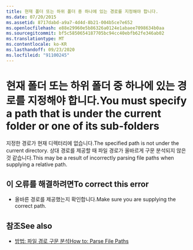 ```yaml
---
title: 현재 폴더 또는 하위 폴더 중 하나에 있는 경로를 지정해야 합니다.
ms.date: 07/20/2015
ms.assetid: 8717dabd-a9a7-4d4d-8b21-004b5ce7e652
ms.openlocfilehash: e88e29960e5b86326a0124e1abaee7098634b0aa
ms.sourcegitcommit: bf5c5850654187705bc94cc40ebfb62fe346ab02
ms.translationtype: MT
ms.contentlocale: ko-KR
ms.lasthandoff: 09/23/2020
ms.locfileid: "91100245"
---
```

# <a name="you-must-specify-a-path-that-is-under-the-current-folder-or-one-of-its-sub-folders"></a><span data-ttu-id="6e490-102">현재 폴더 또는 하위 폴더 중 하나에 있는 경로를 지정해야 합니다.</span><span class="sxs-lookup"><span data-stu-id="6e490-102">You must specify a path that is under the current folder or one of its sub-folders</span></span>

<span data-ttu-id="6e490-103">지정한 경로가 현재 디렉터리에 없습니다.</span><span class="sxs-lookup"><span data-stu-id="6e490-103">The specified path is not under the current directory.</span></span> <span data-ttu-id="6e490-104">상대 경로를 제공할 때 파일 경로가 올바르게 구문 분석되지 않은 것 같습니다.</span><span class="sxs-lookup"><span data-stu-id="6e490-104">This may be a result of incorrectly parsing file paths when supplying a relative path.</span></span>  
  
## <a name="to-correct-this-error"></a><span data-ttu-id="6e490-105">이 오류를 해결하려면</span><span class="sxs-lookup"><span data-stu-id="6e490-105">To correct this error</span></span>  
  
- <span data-ttu-id="6e490-106">올바른 경로를 제공했는지 확인합니다.</span><span class="sxs-lookup"><span data-stu-id="6e490-106">Make sure you are supplying the correct path.</span></span>  
  
## <a name="see-also"></a><span data-ttu-id="6e490-107">참조</span><span class="sxs-lookup"><span data-stu-id="6e490-107">See also</span></span>

- [<span data-ttu-id="6e490-108">방법: 파일 경로 구문 분석</span><span class="sxs-lookup"><span data-stu-id="6e490-108">How to: Parse File Paths</span></span>](../developing-apps/programming/drives-directories-files/how-to-parse-file-paths.md)
